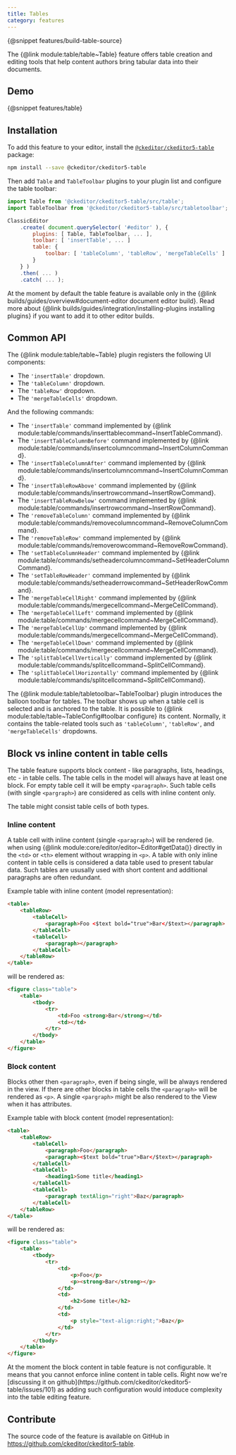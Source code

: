 ```yaml
---
title: Tables
category: features
---
```


{@snippet features/build-table-source}

The {@link module:table/table~Table} feature offers table creation and editing tools that help content authors bring tabular data into their documents.

## Demo

{@snippet features/table}

## Installation

To add this feature to your editor, install the [`@ckeditor/ckeditor5-table`](https://www.npmjs.com/package/@ckeditor/ckeditor5-table) package:

```bash
npm install --save @ckeditor/ckeditor5-table
```

Then add `Table` and `TableToolbar` plugins to your plugin list and configure the table toolbar:

```js
import Table from '@ckeditor/ckeditor5-table/src/table';
import TableToolbar from '@ckeditor/ckeditor5-table/src/tabletoolbar';

ClassicEditor
	.create( document.querySelector( '#editor' ), {
		plugins: [ Table, TableToolbar, ... ],
		toolbar: [ 'insertTable', ... ]
		table: {
			toolbar: [ 'tableColumn', 'tableRow', 'mergeTableCells' ]
		}
	} )
	.then( ... )
	.catch( ... );
```

<info-box info>
	At the moment by default the table feature is available only in the {@link builds/guides/overview#document-editor document editor build}. Read more about {@link builds/guides/integration/installing-plugins installing plugins} if you want to add it to other editor builds.
</info-box>

## Common API

The {@link module:table/table~Table} plugin registers the following UI components:

* The `'insertTable'` dropdown.
* The `'tableColumn'` dropdown.
* The `'tableRow'` dropdown.
* The `'mergeTableCells'` dropdown.

And the following commands:

* The `'insertTable'` command implemented by {@link module:table/commands/inserttablecommand~InsertTableCommand}.
* The `'insertTableColumnBefore'` command implemented by {@link module:table/commands/insertcolumncommand~InsertColumnCommand}.
* The `'insertTableColumnAfter'` command implemented by {@link module:table/commands/insertcolumncommand~InsertColumnCommand}.
* The `'insertTableRowAbove'` command implemented by {@link module:table/commands/insertrowcommand~InsertRowCommand}.
* The `'insertTableRowBelow'` command implemented by {@link module:table/commands/insertrowcommand~InsertRowCommand}.
* The `'removeTableColumn'` command implemented by {@link module:table/commands/removecolumncommand~RemoveColumnCommand}.
* The `'removeTableRow'` command implemented by {@link module:table/commands/removerowcommand~RemoveRowCommand}.
* The `'setTableColumnHeader'` command implemented by {@link module:table/commands/setheadercolumncommand~SetHeaderColumnCommand}.
* The `'setTableRowHeader'` command implemented by {@link module:table/commands/setheaderrowcommand~SetHeaderRowCommand}.
* The `'mergeTableCellRight'` command implemented by {@link module:table/commands/mergecellcommand~MergeCellCommand}.
* The `'mergeTableCellLeft'` command implemented by {@link module:table/commands/mergecellcommand~MergeCellCommand}.
* The `'mergeTableCellUp'` command implemented by {@link module:table/commands/mergecellcommand~MergeCellCommand}.
* The `'mergeTableCellDown'` command implemented by {@link module:table/commands/mergecellcommand~MergeCellCommand}.
* The `'splitTableCellVertically'` command implemented by {@link module:table/commands/splitcellcommand~SplitCellCommand}.
* The `'splitTableCellHorizontally'` command implemented by {@link module:table/commands/splitcellcommand~SplitCellCommand}.

The {@link module:table/tabletoolbar~TableToolbar} plugin introduces the balloon toolbar for tables. The toolbar shows up when a table cell is selected and is anchored to the table. It is possible to {@link module:table/table~TableConfig#toolbar configure} its content. Normally, it contains the table-related tools such as `'tableColumn'`, `'tableRow'`, and `'mergeTableCells'` dropdowns.

## Block vs inline content in table cells

The table feature supports block content - like paragraphs, lists, headings, etc - in table cells. The table cells in the model will always have at least one block. For empty table cell it will be empty `<paragraph>`. Such table cells (with single `<pargraph>`) are considered as cells with inline content only.

<info-box info>
	The table might consist table cells of both types.
</info-box>

### Inline content

A table cell with inline content (single `<paragraph>`) will be rendered (ie. when using {@link module:core/editor/editor~Editor#getData()} directly in the `<td>` or `<th>` element without wrapping in `<p>`. A table with only inline content in table cells is considered a data table used to present tabular data. Such tables are ususally used with short content and additional paragraphs are often redundant.

Example table with inline content (model representation):

```html
<table>
	<tableRow>
		<tableCell>
			<paragraph>Foo <$text bold="true">Bar</$text></paragraph>
		</tableCell>
		<tableCell>
			<paragraph></paragraph>
		</tableCell>
	</tableRow>
</table>
```
will be rendered as:

```html
<figure class="table">
	<table>
		<tbody>
			<tr>
				<td>Foo <strong>Bar</strong></td>
				<td></td>
			</tr>
		</tbody>
	</table>
</figure>
```

### Block content

Blocks other then `<paragraph>`, even if being single, will be always rendered in the view. If there are other blocks in table cells the `<paragraph>` will be rendered as `<p>`. A single `<pargraph>` might be also rendered to the View when it has attributes.

Example table with block content (model representation):

```html
<table>
	<tableRow>
		<tableCell>
			<paragraph>Foo</paragraph>
			<paragraph><$text bold="true">Bar</$text></paragraph>
		</tableCell>
		<tableCell>
			<heading1>Some title</heading1>
		</tableCell>
		<tableCell>
			<paragraph textAlign="right">Baz</paragraph>
		</tableCell>
	</tableRow>
</table>
```
will be rendered as:

```html
<figure class="table">
	<table>
		<tbody>
			<tr>
				<td>
					<p>Foo</p>
					<p><strong>Bar</strong></p>
				</td>
				<td>
					<h2>Some title</h2>
				</td>
				<td>
					<p style="text-align:right;">Baz</p>
				</td>
			</tr>
		</tbody>
	</table>
</figure>
```

<info-box info>
	At the moment the block content in table feature is not configurable. It means that you cannot enforce inline content in table cells. Right now we're [discussing it on github](https://github.com/ckeditor/ckeditor5-table/issues/101) as adding such configuration would intoduce complexity into the table editing feature.
</info-box>


## Contribute

The source code of the feature is available on GitHub in https://github.com/ckeditor/ckeditor5-table.
